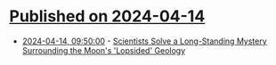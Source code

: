 # [Published on 2024-04-14](index.md)

* [2024-04-14, 09:50:00](https://soylentnews.org/article.pl?sid=24/04/13/1919226&from=rss) - [Scientists Solve a Long-Standing Mystery Surrounding the Moon's 'Lopsided' Geology](https://soylentnews.org/article.pl?sid=24/04/13/1919226&from=rss)
